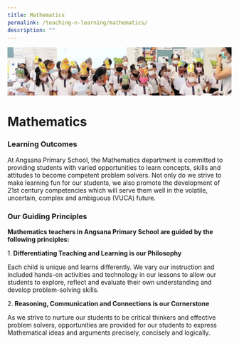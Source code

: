 ```yaml
---
title: Mathematics
permalink: /teaching-n-learning/mathematics/
description: ""
---
```

![](/images/Teaching%20and%20Learning.jpg)

Mathematics
===========

### Learning Outcomes

At Angsana Primary School, the Mathematics department is committed to providing students with varied opportunities to learn concepts, skills and attitudes to become competent problem solvers. Not only do we strive to make learning fun for our students, we also promote the development of 21st century competencies which will serve them well in the volatile, uncertain, complex and ambiguous (VUCA) future.

  
### Our Guiding Principles

<b> Mathematics teachers in Angsana Primary School are guided by the following principles: </b>

1.<b> Differentiating Teaching and Learning is our Philosophy </b> 

Each child is unique and learns differently. We vary our instruction and included hands-on activities and technology in our lessons to allow our students to explore, reflect and evaluate their own understanding and develop problem-solving skills.

2.<b> Reasoning, Communication and Connections is our Cornerstone </b> 

As we strive to nurture our students to be critical thinkers and effective problem solvers, opportunities are provided for our students to express Mathematical ideas and arguments precisely, concisely and logically.